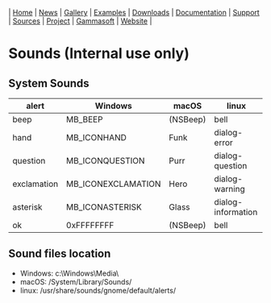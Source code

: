 | [Home](home.md) | [News](news.md) | [Gallery](gallery.md) | [Examples](examples.md) | [Downloads](downloads.md) | [Documentation](documentation.md) | [Support](support.md) | [Sources](https://github.com/gammasoft71/xtd) | [Project](https://sourceforge.net/projects/xtdpro/) | [Gammasoft](gammasoft.md) | [Website](https://gammasoft71.wixsite.com/xtdpro) |

# Sounds (**Internal use only**)

## System Sounds

| alert       | Windows            | macOS    | linux              |
|-------------|--------------------|----------|--------------------|
| beep        | MB_BEEP            | (NSBeep) | bell               |
| hand        | MB_ICONHAND        | Funk     | dialog-error       |
| question    | MB_ICONQUESTION    | Purr     | dialog-question    |
| exclamation | MB_ICONEXCLAMATION | Hero     | dialog-warning     |
| asterisk    | MB_ICONASTERISK    | Glass    | dialog-information |
| ok          | 0xFFFFFFFF         | (NSBeep) | bell               |

## Sound files location

* Windows: c:\\Windows\\Media\\
* macOS: /System/Library/Sounds/
* linux: /usr/share/sounds/gnome/default/alerts/
